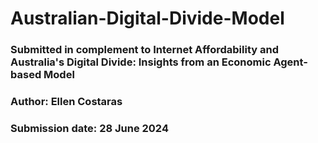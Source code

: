 # Australian-Digital-Divide-Model
### Submitted in complement to Internet Affordability and Australia's Digital Divide: Insights from an Economic Agent-based Model
### Author: Ellen Costaras
### Submission date: 28 June 2024
